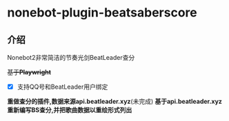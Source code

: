 # nonebot-plugin-beatsaberscore
## 介绍
Nonebot2非常简洁的节奏光剑BeatLeader查分

~~基于**Playwright**~~

- [x] 支持QQ号和BeatLeader用户绑定

**重做查分的插件,数据来源api.beatleader.xyz**(未完成)
**基于api.beatleader.xyz重新编写BS查分,并把歌曲数据以重绘形式列出**
